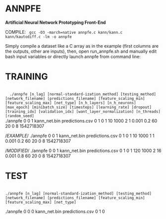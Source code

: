 # ANNPFE
<b>Artificial Neural Network Prototyping Front-End</b>

COMPILE:
<code>
  gcc -O3 -march=native annpfe.c kann/kann.c kann/kautodiff.c -lm -o annpfe
</code>

Simply compile a dataset like a C array as in the example (first columns are the outputs, other are inputs), then, open run_annpfe.sh and manually edit bash input variables or directly launch annpfe from command line:

# TRAINING
<code>
  ./annpfe [n_lag] [normal-standard-ization_method] [testing_method] [network_filename] [predictions_filename] [feature_scaling_min] [feature_scaling_max] [net_type] [n_h_layers] [n_h_neurons] [max_epoch] [minibatch_size] [timesteps] [learning_rate] [dropout] [training_idx] [validation_idx] [want_layer_normalization] [n_threads] [random_seed]
</code>

<example-string>
./annpfe 0 0 1 kann_net.bin predictions.csv 0 1 0 1 10 1000 2 1 0.001 0.2 60 20 0 8 1542718307 </example-string>

/*EXAMPLE*/ ./annpfe 0 0 1 kann_net.bin predictions.csv 0 1 0 1 10 1000 1 1 0.001 0.2 60 20 0 8 1542718307

/*MODIFIED*/ ./annpfe 0 0 1 kann_net.bin predictions.csv 0 1 0 1 120 1000 2 16 0.001 0.8 60 20 0 8 1542718307

# TEST
<code>
./annpfe [n_lag] [normal-standard-ization_method] [testing_method] [network_filename] [predictions_filename] [feature_scaling_min] [feature_scaling_max] [net_type]
</code>

<example-string> ./annpfe 0 0 0 kann_net.bin predictions.csv 0 1 0 </example-string>
